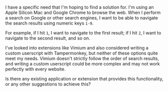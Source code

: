 I have a specific need that I'm hoping to find a solution for. I'm using an Apple Silicon Mac and Google Chrome to browse the web. When I perform a search on Google or other search engines, I want to be able to navigate the search results using numeric keys `1-9`. 

For example, if I hit `1`, I want to navigate to the first result; if I hit `2`, I want to navigate to the second result, and so on. 

I've looked into extensions like Vimium and also considered writing a custom userscript with Tampermonkey, but neither of these options quite meet my needs. Vimium doesn't strictly follow the order of search results, and writing a custom userscript could be more complex and may not work perfectly with every website.

Is there any existing application or extension that provides this functionality, or any other suggestions to achieve this?
